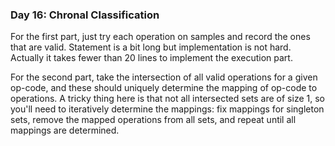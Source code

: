 ### Day 16: Chronal Classification

For the first part, just try each operation on samples and record the ones that are valid. Statement is a bit long but implementation is not hard. Actually it takes fewer than 20 lines to implement the execution part.

For the second part, take the intersection of all valid operations for a given op-code, and these should uniquely determine the mapping of op-code to operations. A tricky thing here is that not all intersected sets are of size 1, so you'll need to iteratively determine the mappings: fix mappings for singleton sets, remove the mapped operations from all sets, and repeat until all mappings are determined.